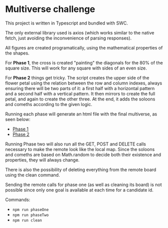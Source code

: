 # Multiverse challenge

This project is written in Typescript and bundled with SWC.

The only external library used is axios (which works similar to the native fetch, just avoiding the inconvenience of parsing responses).

All figures are created programatically, using the mathematical properties of the shapes.

For **Phase 1**, the cross is created "painting" the diagonals for the 80% of the square size. This will work for any square with sides of an even size.

For **Phase 2** things get tricky. The script creates the upper side of the flower petal using the relation between the row and column indexes, always ensuring there will be two parts of it: a first half with a horizontal pattern and a second half with a vertical pattern. It then mirrors to create the full petal, and again to create the other three. At the end, it adds the soloons and comeths according to the given logic.

Running each phase will generate an html file with the final multiverse, as seen below:
- [Phase 1](lib/Phase1/crossGen.html "download")
- [Phase 2](lib/Phase2/flowerGen.html "download")

Running Phase two will also run all the GET, POST and DELETE calls necessary to make the remote look like the local map. Since the soloons and comeths are based on Math.random to decide both their existence and properties, they will always change. 

There is also the possibility of deleting everything from the remote board using the clean command. 

Sending the remote calls for phase one (as well as cleaning its board) is not possible since only one goal is available at each time for a candidate id.

Commands: 
- ```npm run phaseOne```
- ```npm run phaseTwo```
- ```npm run clean```




